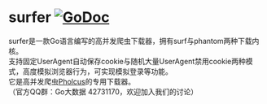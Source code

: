# surfer    [![GoDoc](https://godoc.org/github.com/tsuna/gohbase?status.png)](https://godoc.org/github.com/henrylee2cn/surfer)
surfer是一款Go语言编写的高并发爬虫下载器，拥有surf与phantom两种下载内核。
</br>
支持固定UserAgent自动保存cookie与随机大量UserAgent禁用cookie两种模式，高度模拟浏览器行为，可实现模拟登录等功能。
</br>
它是高并发爬虫[Pholcus](https://github.com/henrylee2cn/pholcus)的专用下载器。
</br>
（官方QQ群：Go大数据 42731170，欢迎加入我们的讨论）
